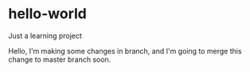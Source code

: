 # hello-world
Just a learning project

Hello, I'm making some changes in branch, and I'm going to merge this change to master branch soon.
